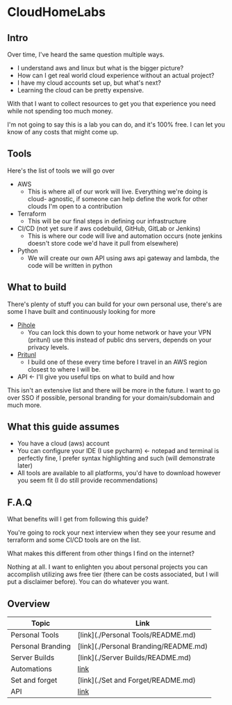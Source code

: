 # CloudHomeLabs

## Intro

Over time, I've heard the same question multiple ways.

- I understand aws and linux but what is the bigger picture?
- How can I get real world cloud experience without an actual project?
- I have my cloud accounts set up, but what's next?
- Learning the cloud can be pretty expensive.

With that I want to collect resources to get you that experience you need while
not spending too much money.

I'm not going to say this is a lab you can do, and it's 100% free. I can let you
know of any costs that might come up.

## Tools

Here's the list of tools we will go over

- AWS
  - This is where all of our work will live. Everything we're doing is cloud-
  agnostic, if someone can help define the work for other clouds I'm open to
  a contribution
- Terraform
  - This will be our final steps in defining our infrastructure
- CI/CD (not yet sure if aws codebuild, GitHub, GitLab or Jenkins)
  - This is where our code will live and automation occurs (note jenkins doesn't
  store code we'd have it pull from elsewhere)
- Python
  - We will create our own API using aws api gateway and lambda, the code will
  be written in python

## What to build

There's plenty of stuff you can build for your own personal use, there's are
some I have built and continuously looking for more

- [Pihole](https://pi-hole.net)
  - You can lock this down to your home network or have your VPN (pritunl)
  use this instead of public dns servers, depends on your privacy levels.
- [Pritunl](https://pritunl.com)
  - I build one of these every time before I travel in an AWS region closest
  to where I will be.
- API <- I'll give you useful tips on what to build and how

This isn't an extensive list and there will be more in the future. I want to go
over SSO if possible, personal branding for your domain/subdomain and much
more.

## What this guide assumes

- You have a cloud (aws) account
- You can configure your IDE (I use pycharm) <- notepad and terminal is
perfectly fine, I prefer syntax highlighting and such (will demonstrate later)
- All tools are available to all platforms, you'd have to download however
you seem fit (I do still provide recommendations)

## F.A.Q

What benefits will I get from following this guide?

You're going to rock your next interview when they see your resume and
terraform and some CI/CD tools are on the list.

What makes this different from other things I find on the internet?

Nothing at all. I want to enlighten you about personal projects you can
accomplish utilizing aws free tier (there can be costs associated, but I
will put a disclaimer before). You can do whatever you want.

## Overview

| Topic             | Link                                  |
|-------------------|---------------------------------------|
| Personal Tools    | [link](./Personal Tools/README.md)    |
| Personal Branding | [link](./Personal Branding/README.md) |
| Server Builds     | [link](./Server Builds/README.md)     |
| Automations       | [link](./Automations/README.md)       |
| Set and forget    | [link](./Set and Forget/README.md)    |
| API               | [link](./API/README.md)               |
